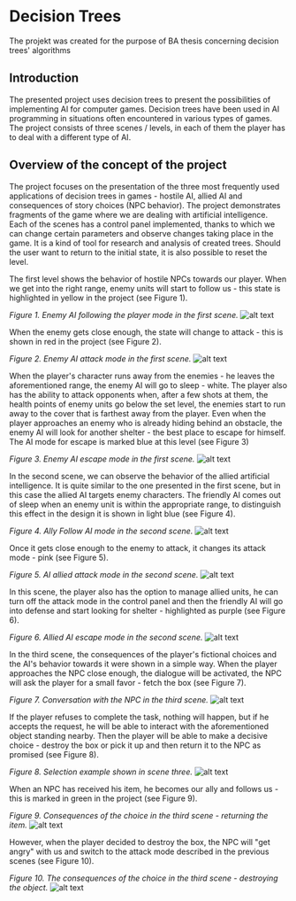 # Decision Trees
The projekt was created for the purpose of BA thesis concerning decision trees' algorithms

## Introduction
The presented project uses decision trees to present the possibilities of implementing AI for computer games. Decision trees have been used in AI programming in situations often encountered in various types of games. The project consists of three scenes / levels, in each of them the player has to deal with a different type of AI.

## Overview of the concept of the project
The project focuses on the presentation of the three most frequently used applications of decision trees in games - hostile AI, allied AI and consequences of story choices (NPC behavior). The project demonstrates fragments of the game where we are dealing with artificial intelligence. Each of the scenes has a control panel implemented, thanks to which we can change certain parameters and observe changes taking place in the game. It is a kind of tool for research and analysis of created trees. Should the user want to return to the initial state, it is also possible to reset the level.

The first level shows the behavior of hostile NPCs towards our player. When we get into the right range, enemy units will start to follow us - this state is highlighted in yellow in the project (see Figure 1). 

*Figure 1. Enemy AI following the player mode in the first scene.*
![alt text](https://github.com/Nausiz/Decision-Trees/blob/main/Decision%20Trees/Img/screenshot1.png)

When the enemy gets close enough, the state will change to attack - this is shown in red in the project (see Figure 2).

*Figure 2. Enemy AI attack mode in the first scene.*
![alt text](https://github.com/Nausiz/Decision-Trees/blob/main/Decision%20Trees/Img/screenshot2.png)

When the player's character runs away from the enemies - he leaves the aforementioned range, the enemy AI will go to sleep - white.
The player also has the ability to attack opponents when, after a few shots at them, the health points of enemy units go below the set level, the enemies start to run away to the cover that is farthest away from the player. Even when the player approaches an enemy who is already hiding behind an obstacle, the enemy AI will look for another shelter - the best place to escape for himself. The AI ​​mode for escape is marked blue at this level (see Figure 3)

*Figure 3. Enemy AI escape mode in the first scene.*
![alt text](https://github.com/Nausiz/Decision-Trees/blob/main/Decision%20Trees/Img/screenshot3.png)

In the second scene, we can observe the behavior of the allied artificial intelligence. It is quite similar to the one presented in the first scene, but in this case the allied AI targets enemy characters. The friendly AI comes out of sleep when an enemy unit is within the appropriate range, to distinguish this effect in the design it is shown in light blue (see Figure 4).

*Figure 4. Ally Follow AI mode in the second scene.*
![alt text](https://github.com/Nausiz/Decision-Trees/blob/main/Decision%20Trees/Img/screenshot4.png)

Once it gets close enough to the enemy to attack, it changes its attack mode - pink (see Figure 5).

*Figure 5. AI allied attack mode in the second scene.*
![alt text](https://github.com/Nausiz/Decision-Trees/blob/main/Decision%20Trees/Img/screenshot5.png)

In this scene, the player also has the option to manage allied units, he can turn off the attack mode in the control panel and then the friendly AI will go into defense and start looking for shelter - highlighted as purple (see Figure 6).

*Figure 6. Allied AI escape mode in the second scene.*
![alt text](https://github.com/Nausiz/Decision-Trees/blob/main/Decision%20Trees/Img/screenshot6.png)

In the third scene, the consequences of the player's fictional choices and the AI's behavior towards it were shown in a simple way. When the player approaches the NPC close enough, the dialogue will be activated, the NPC will ask the player for a small favor - fetch the box (see Figure 7).

*Figure 7. Conversation with the NPC in the third scene.*
![alt text](https://github.com/Nausiz/Decision-Trees/blob/main/Decision%20Trees/Img/screenshot7.png)

If the player refuses to complete the task, nothing will happen, but if he accepts the request, he will be able to interact with the aforementioned object standing nearby. Then the player will be able to make a decisive choice - destroy the box or pick it up and then return it to the NPC as promised (see Figure 8).

*Figure 8. Selection example shown in scene three.*
![alt text](https://github.com/Nausiz/Decision-Trees/blob/main/Decision%20Trees/Img/screenshot8.png)

When an NPC has received his item, he becomes our ally and follows us - this is marked in green in the project (see Figure 9).

*Figure 9. Consequences of the choice in the third scene - returning the item.*
![alt text](https://github.com/Nausiz/Decision-Trees/blob/main/Decision%20Trees/Img/screenshot9.png)

However, when the player decided to destroy the box, the NPC will "get angry" with us and switch to the attack mode described in the previous scenes (see Figure 10).

*Figure 10. The consequences of the choice in the third scene - destroying the object.*
![alt text](https://github.com/Nausiz/Decision-Trees/blob/main/Decision%20Trees/Img/screenshot10.png)